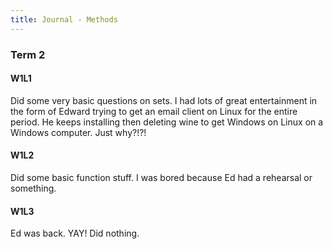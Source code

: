 ```yaml
---
title: Journal - Methods
---
```



### Term 2
#### W1L1
Did some very basic questions on sets. I had lots of great entertainment in the form of Edward trying to get an email client on Linux for the entire period. He keeps installing then deleting wine to get Windows on Linux on a Windows computer. Just why?!?!

#### W1L2
Did some basic function stuff. I was bored because Ed had a rehearsal or something.

#### W1L3
Ed was back. YAY! Did nothing.

